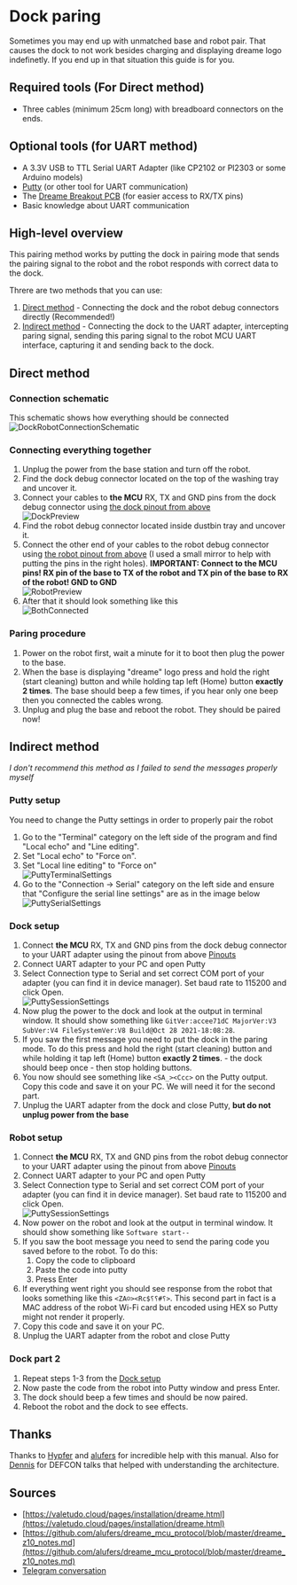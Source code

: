 # Dock paring

Sometimes you may end up with unmatched base and robot pair. That causes the dock to not work besides charging and displaying dreame logo indefinetly. 
If you end up in that situation this guide is for you.

## Required tools (For Direct method)

- Three cables (minimum 25cm long) with breadboard connectors on the ends.

## Optional tools (for UART method)

- A 3.3V USB to TTL Serial UART Adapter (like CP2102 or Pl2303 or some Arduino models)
- [Putty](https://www.putty.org/) (or other tool for UART communication)
- The [Dreame Breakout PCB](https://github.com/Hypfer/valetudo-dreameadapter) (for easier access to RX/TX pins)
- Basic knowledge about UART communication

## High-level overview

This pairing method works by putting the dock in pairing mode that sends the pairing signal to the robot and the robot responds with correct data to the dock.

Threre are two methods that you can use:

1. [Direct method](#direct-method) - Connecting the dock and the robot debug connectors directly (Recommended!)
2. [Indirect method](#indirect-method) - Connecting the dock to the UART adapter, intercepting paring signal, sending this paring signal to the robot MCU UART interface, capturing it and sending back to the dock.

## Direct method

### Connection schematic

This schematic shows how everything should be connected <br> ![DockRobotConnectionSchematic](./img/DockRobotConnectionSchematic.png)

### Connecting everything together


1. Unplug the power from the base station and turn off the robot.
2. Find the dock debug connector located on the top of the washing tray and uncover it.
3. Connect your cables to __the MCU__ RX, TX and GND pins from the dock debug connector using [the dock pinout from above](#connection-schematic) <br> ![DockPreview](./img/DreameW10DockPreviewCMP.jpg)
4. Find the robot debug connector located inside dustbin tray and uncover it.
5. Connect the other end of your cables to the robot debug connector using [the robot pinout from above](#connection-schematic) (I used a small mirror to help with putting the pins in the right holes). __IMPORTANT: Connect to the MCU pins! RX pin of the base to TX of the robot and TX pin of the base to RX of the robot! GND to GND__ <br> ![RobotPreview](./img/DreameW10RobotPreviewCMP.jpg)
6. After that it should look something like this <br> ![BothConnected](./img/BothConnectedCMP.jpg)

### Paring procedure

1. Power on the robot first, wait a minute for it to boot then plug the power to the base.
2. When the base is displaying "dreame" logo press and hold the right (start cleaning) button and while holding tap left (Home) button __exactly 2 times__. The base should beep a few times, if you hear only one beep then you connected the cables wrong.
3. Unplug and plug the base and reboot the robot. They should be paired now!

## Indirect method

_I don't recommend this method as I failed to send the messages properly myself_

### Putty setup

You need to change the Putty settings in order to properly pair the robot

1. Go to the "Terminal" category on the left side of the program and find "Local echo" and "Line editing".
2. Set "Local echo" to "Force on".
3. Set "Local line editing" to "Force on" <br> ![PuttyTerminalSettings](./img/PuttyTerminalSettings.PNG)
4. Go to the "Connection -> Serial" category on the left side and ensure that "Configure the serial line settings" are as in the image below <br> ![PuttySerialSettings](./img/PuttySerialSettings.PNG)

### Dock setup

1. Connect __the MCU__ RX, TX and GND pins from the dock debug connector to your UART adapter using the pinout from above [Pinouts](#connection-schematic)
2. Connect UART adapter to your PC and open Putty
3. Select Connection type to Serial and set correct COM port of your adapter (you can find it in device manager). Set baud rate to 115200 and click Open. <br> ![PuttySessionSettings](./img/PuttySessionSettings.PNG)
4. Now plug the power to the dock and look at the output in terminal window. It should show something like `GitVer:accee71dC MajorVer:V3 SubVer:V4 FileSystemVer:V8 Build@Oct 28 2021-18:08:28`.
5. If you saw the first message you need to put the dock in the paring mode. To do this press and hold the right (start cleaning) button and while holding it tap left (Home) button __exactly 2 times__. - the dock should beep once - then stop holding buttons.
6. You now should see something like `<SA_><Ccc>` on the Putty output. Copy this code and save it on your PC. We will need it for the second part.
7. Unplug the UART adapter from the dock and close Putty, __but do not unplug power from the base__

### Robot setup

1. Connect __the MCU__ RX, TX and GND pins from the robot debug connector to your UART adapter using the pinout from above [Pinouts](#connecting-everything-together) 
2. Connect UART adapter to your PC and open Putty
3. Select Connection type to Serial and set correct COM port of your adapter (you can find it in device manager). Set baud rate to 115200 and click Open. <br> ![PuttySessionSettings](./img/PuttySessionSettings.PNG)
4. Now power on the robot and look at the output in terminal window. It should show something like `Software start--`
5. If you saw the boot message you need to send the paring code you saved before to the robot. To do this: 
    1. Copy the code to clipboard
    2. Paste the code into putty
    3. Press Enter
6. If everything went right you should see response from the robot that looks something like this `<ZA☺><Rc$⸮⸮#⸮>`. This second part in fact is a MAC address of the robot Wi-Fi card but encoded using HEX so Putty might not render it properly.
7. Copy this code and save it on your PC.
8. Unplug the UART adapter from the robot and close Putty

### Dock part 2

1. Repeat steps 1-3 from the [Dock setup](#dock-setup)
2. Now paste the code from the robot into Putty window and press Enter.
3. The dock should beep a few times and should be now paired.
4. Reboot the robot and the dock to see effects.


## Thanks

Thanks to [Hypfer](https://github.com/Hypfer) and [alufers](https://github.com/alufers) for incredible help with this manual. 
Also for [Dennis](https://github.com/dgiese) for DEFCON talks that helped with understanding the architecture.

## Sources

- [https://valetudo.cloud/pages/installation/dreame.html](https://valetudo.cloud/pages/installation/dreame.html)
- [https://github.com/alufers/dreame_mcu_protocol/blob/master/dreame_z10_notes.md](https://github.com/alufers/dreame_mcu_protocol/blob/master/dreame_z10_notes.md)
- [Telegram conversation](TelegramNotes.md)
